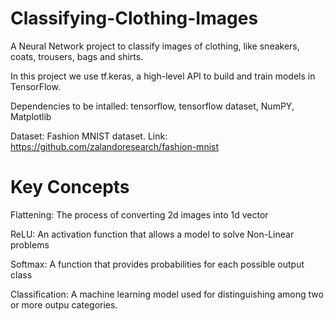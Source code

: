 # Classifying-Clothing-Images
A Neural Network project to classify images of clothing, like sneakers, coats, trousers, bags and shirts.

In this project we use tf.keras, a high-level API to build and train models in TensorFlow.

Dependencies to be intalled: tensorflow, tensorflow dataset, NumPY, Matplotlib

Dataset: Fashion MNIST dataset. Link: https://github.com/zalandoresearch/fashion-mnist

# Key Concepts

Flattening: The process of converting 2d images into 1d vector

ReLU: An activation function that allows a model to solve Non-Linear problems

Softmax: A function that provides probabilities for each possible output class

Classification: A machine learning model used for distinguishing among two or more outpu categories.


